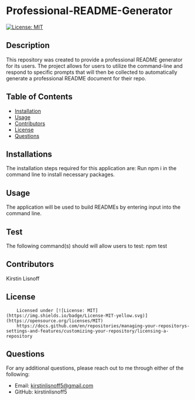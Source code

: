 # Professional-README-Generator
[![License: MIT](https://img.shields.io/badge/License-MIT-yellow.svg)](https://opensource.org/licenses/MIT)

## Description 
This repository was created to provide a professional README generator for its users. The project allows for users to utilize the command-line and respond to specific prompts that will then be collected to automatically generate a professional README document for their repo. 

## Table of Contents
* [Installation](#installation)
* [Usage](#usage)
* [Contributors](#contributors)
* [License](#license)
* [Questions](#questions)

## Installations
The installation steps required for this application are: 
Run npm i in the command line to install necessary packages.

## Usage 
The application will be used to build READMEs by entering input into the command line.

## Test
The following command(s) should will allow users to test:
npm test

## Contributors
Kirstin Lisnoff

 ## License
      
        Licensed under [![License: MIT](https://img.shields.io/badge/License-MIT-yellow.svg)](https://opensource.org/licenses/MIT) 
        https://docs.github.com/en/repositories/managing-your-repositorys-settings-and-features/customizing-your-repository/licensing-a-repository 

## Questions 
For any additional questions, please reach out to me through either of the following:
- Email: kirstinlisnoff5@gmail.com
- GitHub: kirstinlisnoff5
